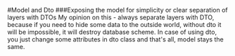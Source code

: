#Model and Dto
###Exposing the model for simplicity or clear separation of layers with DTOs
My opinion on this - always separate layers with DTO, because if you need to hide some data to the outside world, without dto it will be impossible, 
it will destroy database scheme. In case of using dto, you just change some attributes in dto class and that's all, model stays the same.